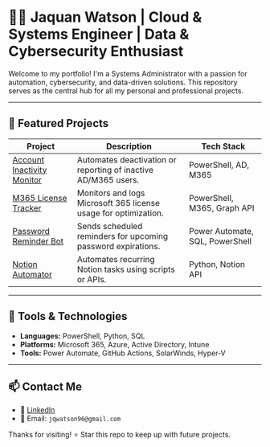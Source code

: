 # 👨‍💻 Jaquan Watson | Cloud & Systems Engineer | Data & Cybersecurity Enthusiast

Welcome to my portfolio! I'm a Systems Administrator with a passion for automation, cybersecurity, and data-driven solutions. This repository serves as the central hub for all my personal and professional projects.

---

## 🚀 Featured Projects

| Project | Description | Tech Stack |
|--------|-------------|------------|
| [Account Inactivity Monitor](../account-inactivity-monitor) | Automates deactivation or reporting of inactive AD/M365 users. | PowerShell, AD, M365 |
| [M365 License Tracker](../m365-license-tracker) | Monitors and logs Microsoft 365 license usage for optimization. | PowerShell, M365, Graph API |
| [Password Reminder Bot](../password-reminder-bot) | Sends scheduled reminders for upcoming password expirations. | Power Automate, SQL, PowerShell |
| [Notion Automator](../notion-automator) | Automates recurring Notion tasks using scripts or APIs. | Python, Notion API |

---

## 🧰 Tools & Technologies
- **Languages:** PowerShell, Python, SQL
- **Platforms:** Microsoft 365, Azure, Active Directory, Intune
- **Tools:** Power Automate, GitHub Actions, SolarWinds, Hyper-V

---

## 📫 Contact Me
- 💼 [LinkedIn](https://www.linkedin.com/in/jaquanwatson)
- 📧 Email: `jqwatson96@gmail.com`

Thanks for visiting! ⭐ Star this repo to keep up with future projects.
